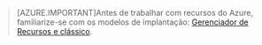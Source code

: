 > [AZURE.IMPORTANT]Antes de trabalhar com recursos do Azure, familiarize-se com os modelos de implantação: [Gerenciador de Recursos e clássico](../resource-manager-deployment-model.md).

<!---HONumber=Sept15_HO4-->